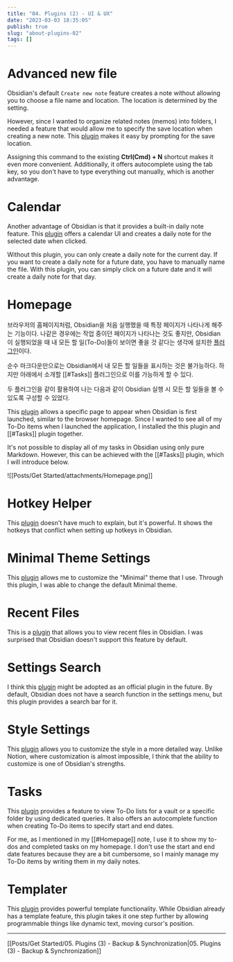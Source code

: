 ```yaml
---
title: "04. Plugins (2) - UI & UX"
date: "2023-03-03 18:35:05"
publish: true
slug: "about-plugins-02"
tags: []
---
```


# Advanced new file

Obsidian's default `Create new note` feature creates a note without allowing you to choose a file name and location. The location is determined by the setting.

However, since I wanted to organize related notes (memos) into folders, I needed a feature that would allow me to specify the save location when creating a new note. This [plugin](https://obsidian.md/plugins?id=obsidian-advanced-new-file) makes it easy by prompting for the save location.

Assigning this command to the existing **Ctrl(Cmd) + N** shortcut makes it even more convenient. Additionally, it offers autocomplete using the tab key, so you don't have to type everything out manually, which is another advantage.

# Calendar

Another advantage of Obsidian is that it provides a built-in daily note feature. This [plugin](https://obsidian.md/plugins?id=calendar) offers a calendar UI and creates a daily note for the selected date when clicked.

Without this plugin, you can only create a daily note for the current day. If you want to create a daily note for a future date, you have to manually name the file. With this plugin, you can simply click on a future date and it will create a daily note for that day.

# Homepage

브라우저의 홈페이지처럼, Obsidian을 처음 실행했을 때 특정 페이지가 나타나게 해주는 기능이다. 나같은 경우에는 작업 중이던 페이지가 나타나는 것도 좋지만, Obsidian이 실행되었을 때 내 모든 할 일(To-Do)들이 보이면 좋을 것 같다는 생각에 설치한 [플러그인]()이다.

순수 마크다운만으로는 Obsidian에서 내 모든 할 일들을 표시하는 것은 불가능하다. 하지만 아래에서 소개할 [[#Tasks]] 플러그인으로 이를 가능하게 할 수 있다.

두 플러그인을 같이 활용하여 나는 다음과 같이 Obsidian 실행 시 모든 할 일들을 볼 수 있도록 구성할 수 있었다.

This [plugin](https://obsidian.md/plugins?id=homepage) allows a specific page to appear when Obsidian is first launched, similar to the browser homepage. Since I wanted to see all of my To-Do items when I launched the application, I installed the this plugin and [[#Tasks]] plugin together.

It's not possible to display all of my tasks in Obsidian using only pure Markdown. However, this can be achieved with the [[#Tasks]] plugin, which I will introduce below.

![[Posts/Get Started/attachments/Homepage.png]]

# Hotkey Helper

This [plugin](https://obsidian.md/plugins?id=hotkey-helper) doesn't have much to explain, but it's powerful. It shows the hotkeys that conflict when setting up hotkeys in Obsidian.

# Minimal Theme Settings

This [plugin](https://obsidian.md/plugins?id=obsidian-minimal-settings) allows me to customize the "Minimal" theme that I use. Through this plugin, I was able to change the default Minimal theme.

# Recent Files

This is a [plugin](https://obsidian.md/plugins?id=recent-files-obsidian) that allows you to view recent files in Obsidian. I was surprised that Obsidian doesn't support this feature by default.

# Settings Search

I think this [plugin](https://obsidian.md/plugins?id=settings-search) might be adopted as an official plugin in the future. By default, Obsidian does not have a search function in the settings menu, but this plugin provides a search bar for it.

# Style Settings

This [plugin](https://obsidian.md/plugins?id=obsidian-style-settings) allows you to customize the style in a more detailed way. Unlike Notion, where customization is almost impossible, I think that the ability to customize is one of Obsidian's strengths.

# Tasks

This [plugin](https://obsidian.md/plugins?id=obsidian-tasks-plugin) provides a feature to view To-Do lists for a vault or a specific folder by using dedicated queries. It also offers an autocomplete function when creating To-Do items to specify start and end dates.

For me, as I mentioned in my [[#Homepage]] note, I use it to show my to-dos and completed tasks on my homepage. I don't use the start and end date features because they are a bit cumbersome, so I mainly manage my To-Do items by writing them in my daily notes.

# Templater

This [plugin](https://obsidian.md/plugins?id=templater-obsidian) provides powerful template functionality. While Obsidian already has a template feature, this plugin takes it one step further by allowing programmable things like dynamic text, moving cursor's position.

---

[[Posts/Get Started/05. Plugins (3) - Backup & Synchronization|05. Plugins (3) - Backup & Synchronization]]
